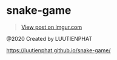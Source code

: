 # snake-game
<blockquote class="imgur-embed-pub" lang="en" data-id="vVNKhh3"><a href="//imgur.com/vVNKhh3">View post on imgur.com</a></blockquote><script async src="//s.imgur.com/min/embed.js" charset="utf-8"></script>

@2020 Created by LUUTIENPHAT


https://luutienphat.github.io/snake-game/

